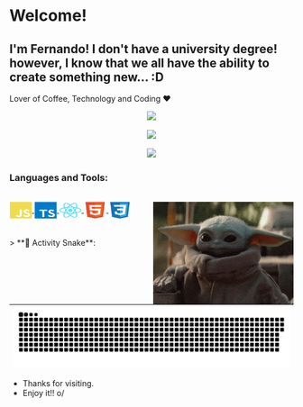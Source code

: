 
# Welcome!
## I'm Fernando! I don't have a university degree! however, I know that we all have the ability to create something new... :D
Lover of Coffee, Technology and Coding :heart:

<p align="center">
	<a href="https://github.com/SkylineNando/a_cool_blog">
		<img width="450em" src="https://github-readme-stats.vercel.app/api?username=SkylineNando&show_icons=true&theme=dracula&include_all_commits=true&count_private=true">
	</a>
</p>
 <p align="center">
	<a href="https://github.com/SkylineNando/a_cool_blog">
		<img width="450em" src="https://github-readme-streak-stats.herokuapp.com/?user=SkylineNando&include_all_commits=true&hide_border=true&theme=dracula">
	</a>
</p>
<p align="center">
	<a href="https://github.com/SkylineNando/a_cool_blog">
		<img width="450em" src="https://github-readme-stats.vercel.app/api/top-langs/?username=SkylineNando&layout=compact&langs_count=16&theme=dracula">
	</a>
</p>
 
### Languages and Tools:
<div style="display: inline_block"><br> <a href="https://github.com/SkylineNando">
  <img align="center" alt="Nando-Js" height="30" width="40" src="https://raw.githubusercontent.com/devicons/devicon/master/icons/javascript/javascript-plain.svg">
  <img align="center" alt="Nando-Ts" height="30" width="40" src="https://raw.githubusercontent.com/devicons/devicon/master/icons/typescript/typescript-plain.svg">
  <img align="center" alt="Nando-React" height="30" width="40" src="https://raw.githubusercontent.com/devicons/devicon/master/icons/react/react-original.svg">
  <img align="center" alt="Nando-HTML" height="30" width="40" src="https://raw.githubusercontent.com/devicons/devicon/master/icons/html5/html5-original.svg">
  <img align="center" alt="Nando-CSS" height="30" width="40" src="https://raw.githubusercontent.com/devicons/devicon/master/icons/css3/css3-original.svg">
  <img align="right" alt="Nando-yoda" src="https://github.com/SkylineNando/SkylineNando/blob/master/yoda.gif">  </a>
</div>
<br />
<br />
> **🐍 Activity Snake**:

|![github-contribution-grid-snake](https://github.com/SkylineNando/SkylineNando/blob/master/github-user-contribution.svg)|
|---|
- Thanks for visiting. 
- Enjoy it!! o/
